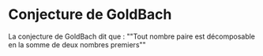 # Conjecture de GoldBach
 
La conjecture de GoldBach dit que : ""Tout nombre paire est décomposable en la somme de deux nombres premiers"" 

